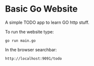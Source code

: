# Basic Go Website

A simple TODO app to learn GO http stuff.

To run the website type:
```
go run main.go
```

In the browser searchbar:
```
http://localhost:9091/todo
```